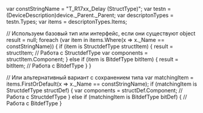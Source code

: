  var constStringName = "T_R17xx_Delay (StructType)";
var testn = (DeviceDescription)device._Parent._Parent;
var descriptonTypes = testn.Types;
var items = descriptonTypes.Items;

// Используем базовый тип или интерфейс, если они существуют
object result = null;
foreach (var item in items.Where(x => x._Name == constStringName))
{
    if (item is StructdefType structItem)
    {
        result = structItem;
        // Работа с StructdefType
        var components = structItem.Component;
    }
    else if (item is BitdefType bitItem)
    {
        result = bitItem;
        // Работа с BitdefType
    }
}

// Или альтернативный вариант с сохранением типа
var matchingItem = items.FirstOrDefault(x => x._Name == constStringName);
if (matchingItem is StructdefType structDef)
{
    var components = structDef.Component;
    // Работа с StructdefType
}
else if (matchingItem is BitdefType bitDef)
{
    // Работа с BitdefType
}
